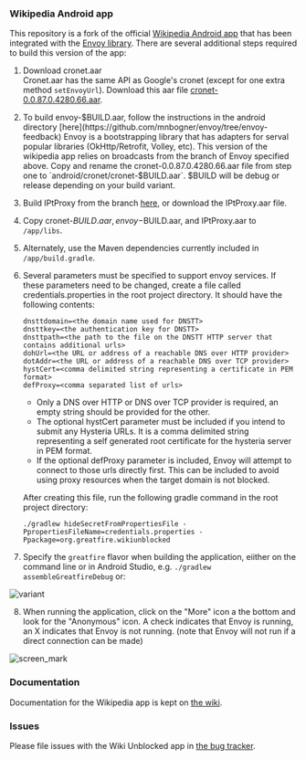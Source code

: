 ### Wikipedia Android app

This repository is a fork of the official [Wikipedia Android app](https://play.google.com/store/apps/details?id=org.wikipedia) that has been integrated with the [Envoy library](https://github.com/greatfire/envoy). There are several additional steps required to build this version of the app:

1. Download cronet.aar  
   Cronet.aar has the same API as Google's cronet (except for one extra method `setEnvoyUrl`).
   Download this aar file [cronet-0.0.87.0.4280.66.aar](https://repo1.maven.org/maven2/info/guardianproject/envoy/cronet/0.0.87.0.4280.66/cronet-0.0.87.0.4280.66.aar).

2. To build envoy-$BUILD.aar, follow the instructions in the android directory [here](https://github.com/mnbogner/envoy/tree/envoy-feedback)
   Envoy is a bootstrapping library that has adapters for serval popular libraries (OkHttp/Retrofit, Volley, etc).
   This version of the wikipedia app relies on broadcasts from the branch of Envoy specified above.
   Copy and rename the cronet-0.0.87.0.4280.66.aar file from step one to `android/cronet/cronet-$BUILD.aar`.
   $BUILD will be debug or release depending on your build variant.
   
3. Build IPtProxy from the branch [here](https://gitlab.com/stevenmcdonald/IPtProxy/-/tree/dnstt-client), or download the IPtProxy.aar file.

4. Copy cronet-$BUILD.aar, envoy-$BUILD.aar, and IPtProxy.aar to `/app/libs`.

5. Alternately, use the Maven dependencies currently included in `/app/build.gradle`.

6. Several parameters must be specified to support envoy services. If these parameters need to be changed, create a file called credentials.properties in the root project directory. It should have the following contents: 
   ```
   dnsttdomain=<the domain name used for DNSTT>
   dnsttkey=<the authentication key for DNSTT>
   dnsttpath=<the path to the file on the DNSTT HTTP server that contains additional urls>
   dohUrl=<the URL or address of a reachable DNS over HTTP provider>
   dotAddr=<the URL or address of a reachable DNS over TCP provider>
   hystCert=<comma delimited string representing a certificate in PEM format>
   defProxy=<comma separated list of urls>
   ```

   - Only a DNS over HTTP or DNS over TCP provider is required, an empty string should be provided for the other.
   - The optional hystCert parameter must be included if you intend to submit any Hysteria URLs. It is a comma delimited string representing a self generated root certificate for the hysteria server in PEM format.
   - If the optional defProxy parameter is included, Envoy will attempt to connect to those urls directly first. This can be included to avoid using proxy resources when the target domain is not blocked.

   After creating this file, run the following gradle command in the root project directory:
   ```
   ./gradlew hideSecretFromPropertiesFile -PpropertiesFileName=credentials.properties -Ppackage=org.greatfire.wikiunblocked
   ```

7. Specify the `greatfire` flavor when building the application, eiither on the command line or in Android Studio, e.g. `./gradlew assembleGreatfireDebug` or:

![variant](https://user-images.githubusercontent.com/6945405/173699837-5108cc88-4fe1-4165-9961-1d600e0f681c.png)

8. When running the application, click on the "More" icon a the bottom and look for the "Anonymous" icon. A check indicates that Envoy is running, an X indicates that Envoy is not running. (note that Envoy will not run if a direct connection can be made)

![screen_mark](https://user-images.githubusercontent.com/6945405/173699843-3c9a50fd-3936-49ef-95f0-eb39dedea2bd.png)

### Documentation

Documentation for the Wikipedia app is kept on [the wiki](https://www.mediawiki.org/wiki/Wikimedia_Apps/Team/Android/App_hacking).

### Issues

Please file issues with the Wiki Unblocked app in [the bug tracker](https://github.com/greatfire/apps-android-wikipedia-envoy/issues).
